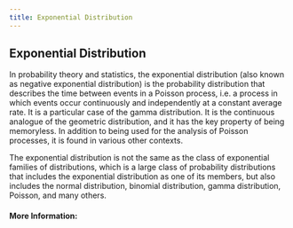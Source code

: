 ```yaml
---
title: Exponential Distribution
---
```

## Exponential Distribution

In probability theory and statistics, the exponential distribution (also known as negative exponential distribution) is the probability distribution that describes the time between events in a Poisson process, i.e. a process in which events occur continuously and independently at a constant average rate. It is a particular case of the gamma distribution. It is the continuous analogue of the geometric distribution, and it has the key property of being memoryless. In addition to being used for the analysis of Poisson processes, it is found in various other contexts.

The exponential distribution is not the same as the class of exponential families of distributions, which is a large class of probability distributions that includes the exponential distribution as one of its members, but also includes the normal distribution, binomial distribution, gamma distribution, Poisson, and many others.



#### More Information:


